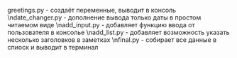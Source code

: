 greetings.py - создаёт переменные, выводит в консоль
\ndate_changer.py - дополнение вывода только даты в простом читаемом виде
\nadd_input.py - добавляет функцию ввода от пользователя в консолье
\nadd_list.py - добавляет возможность указать несколько заголовков в заметках
\nfinal.py - собирает все данные в спиоск и выводит в терминал

